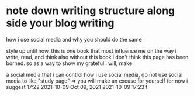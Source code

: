 # note down writing structure along side your blog writing

how i use social media and why you should do the same



style 
up until now, this is one book that most influence me on the way i write, read, and think
also without this book i don't think this page has been borned. so as a way to show my grateful i will, make

a social media that i can control
how i use social media, do not use social media to like "study page" => you will make an excuse for yourself
for now i suggest
17:22
2021-10-09
Oct 09, 2021
2021-10-09 17:23
t
